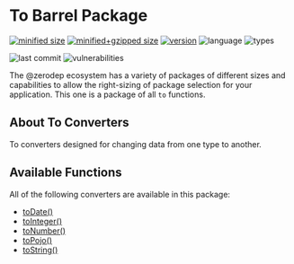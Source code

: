# To Barrel Package

[![minified size](https://img.shields.io/bundlephobia/min/@zerodep/to?style=flat-square&color=blue)](https://bundlephobia.com/package/@zerodep/to)
[![minified+gzipped size](https://img.shields.io/bundlephobia/minzip/@zerodep/to?style=flat-square&color=blue)](https://bundlephobia.com/package/@zerodep/to)
[![version](https://img.shields.io/npm/v/@zerodep/to?style=flat-square&color=blue)](https://www.npmjs.com/package/@zerodep/to)
![language](https://img.shields.io/github/languages/top/cdepage/zerodep?style=flat-square)
![types](https://img.shields.io/badge/types-included-blue?style=flat-square)

![last commit](https://img.shields.io/github/last-commit/cdepage/zerodep?style=flat-square)
![vulnerabilities](https://img.shields.io/snyk/vulnerabilities/npm/@zerodep/tos?style=flat-square)

The @zerodep ecosystem has a variety of packages of different sizes and capabilities to allow the right-sizing of package selection for your application. This one is a package of all `to` functions.

## About To Converters

To converters designed for changing data from one type to another.

## Available Functions

All of the following converters are available in this package:

- [toDate()](to/date.md)
- [toInteger()](to/integer.md)
- [toNumber()](to/number.md)
- [toPojo()](to/pojo.md)
- [toString()](to/string.md)
